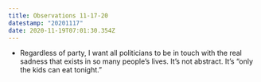 ```yaml
---
title: Observations 11-17-20
datestamp: "20201117"
date: 2020-11-19T07:01:30.354Z
---
```

- Regardless of party, I want all politicians to be in touch with the real sadness that exists in so many people’s lives. It’s not abstract. It’s “only the kids can eat tonight.”